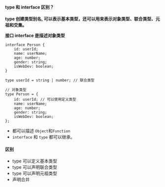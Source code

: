 

#### type 和 interface 区别？



**type 创建类型别名, 可以表示基本类型，还可以用来表示对象类型、联合类型、元祖和交集。**

**接口 interface 是描述对象类型**



```tsx
interface Person {
    id: userId;
    name: userName;
    age: number;
    gender: string;
    isWebDev: boolean;
}

type userId = string | number; // 联合类型

// 对象类型
type Person = {
    id: userId; // 可以使用定义类型
    name: userName;
    age: number;
    gender: string;
    isWebDev: boolean;
};
```



* 都可以描述 `Object`和`Function`
* `interface` 和 `type` 都可以继承。



#### 区别

* type 可以定义基本类型 
* type 可以声明联合类型
* type 可以声明元祖类型
* 声明合并







